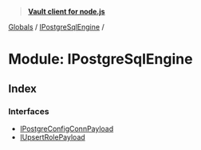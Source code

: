> **[Vault client for node.js](../README.md)**

[Globals](../globals.md) / [IPostgreSqlEngine](ipostgresqlengine.md) /

# Module: IPostgreSqlEngine

## Index

### Interfaces

* [IPostgreConfigConnPayload](../interfaces/ipostgresqlengine.ipostgreconfigconnpayload.md)
* [IUpsertRolePayload](../interfaces/ipostgresqlengine.iupsertrolepayload.md)